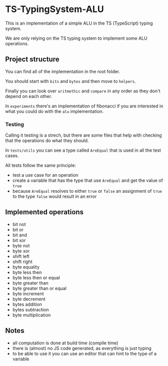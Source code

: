 # TS-TypingSystem-ALU

This is an implementation of a simple ALU in the TS (TypeScript) typing system.

We are only relying on the TS typing system to implement some ALU operations.

## Project structure
You can find all of the implementation in the root folder.

You should start with `bits` and `bytes` and then move to `helpers`.

Finally you can look over `aritmethic` and `compare` in any order as they don't depend on each other.

In `experiments` there's an implementation of fibonacci if you are interested in what you could do with the `alu` implementation.

### Testing
Calling it testing is a strech, but there are some files that help with checking that the operations do what they should.

In `tests/utils` you can see a type called `AreEqual` that is used in all the test cases.

All tests follow the same principle:
- test a use case for an operation
- create a variable that has the type that use `AreEqual` and get the value of `true`
- because `AreEqual` resolves to either `true` or `false` an assignment of `true` to the type `false` would result in an error

## Implemented operations
- bit not
- bit or
- bit and
- bit xor
- byte not
- byte xor
- shift left
- shift right
- byte equality
- byte less then
- byte less then or equal
- byte greater than
- byte greater than or equal
- byte increment
- byte decrement
- bytes addition
- bytes subtraction
- byte multiplication

## Notes
- all computation is done at build time (compile time)
- there is (almost) no JS code generated, as everything is just typing
- to be able to use it you can use an editor that can hint to the type of a variable
